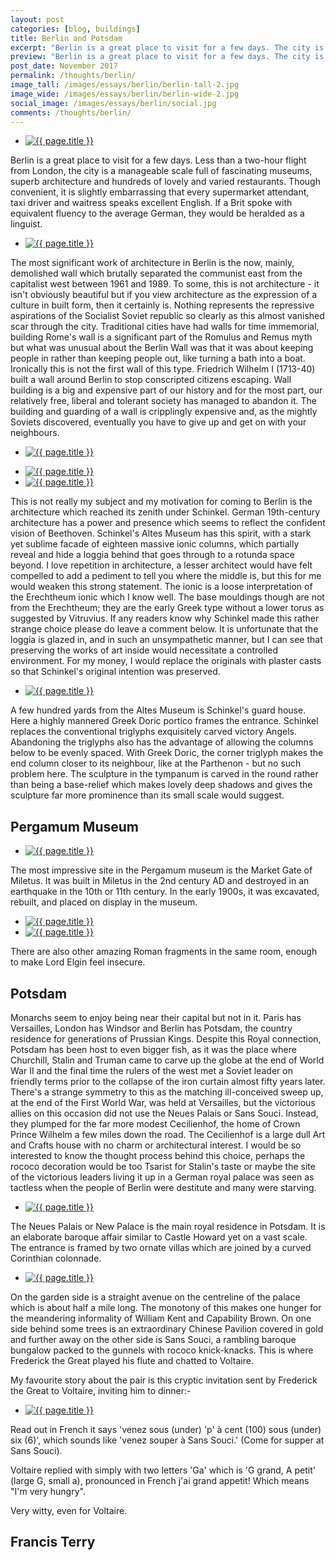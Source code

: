 ```yaml
---
layout: post
categories: [blog, buildings]
title: Berlin and Potsdam
excerpt: "Berlin is a great place to visit for a few days. The city is a manageable scale full of fascinating museums, superb architecture and hundreds of lovely and varied restaurants."
preview: "Berlin is a great place to visit for a few days. The city is a manageable scale full of fascinating museums, superb architecture and hundreds of lovely and varied restaurants."
post_date: November 2017
permalink: /thoughts/berlin/
image_tall: /images/essays/berlin/berlin-tall-2.jpg
image_wide: /images/essays/berlin/berlin-wide-2.jpg
social_image: /images/essays/berlin/social.jpg
comments: /thoughts/berlin/
---
```


<ul class="list">
	<li class="full">
		<a class="fancybox" rel="group" href="/images/essays/berlin/berlin-a.jpg">
			<img src="/images/essays/berlin/thumbs/berlin-a.jpg" alt="{{ page.title }}" />
		</a>
	</li>
</ul>

<p>
	Berlin is a great place to visit for a few days.  Less than a two-hour flight from London, the city is a manageable scale full of fascinating museums, superb architecture and hundreds of lovely and varied restaurants. Though convenient, it is slightly embarrassing that every supermarket attendant, taxi driver and waitress speaks excellent English.  If a Brit spoke with equivalent fluency to the average German, they would be heralded as a linguist.
</p>


<ul class="list">
	<li class="full">
		<a class="fancybox" rel="group" href="/images/essays/berlin/berlin-b.jpg">
			<img src="/images/essays/berlin/thumbs/berlin-b.jpg" alt="{{ page.title }}" />
		</a>
	</li>
</ul>

<p>
	The most significant work of architecture in Berlin is the now, mainly, demolished wall which brutally separated the communist east from the capitalist west between 1961 and 1989.  To some, this is not architecture - it isn't obviously beautiful but if you view architecture as the expression of a culture in built form, then it certainly is. Nothing represents the repressive aspirations of the Socialist Soviet republic so clearly as this almost vanished scar through the city. Traditional cities have had walls for time immemorial, building Rome's wall is a significant part of the Romulus and Remus myth but what was unusual about the Berlin Wall was that it was about keeping people in rather than keeping people out, like turning a bath into a boat. Ironically this is not the first wall of this type.  Friedrich Wilhelm I (1713-40) built a wall around Berlin to stop conscripted citizens escaping. Wall building is a big and expensive part of our history and for the most part, our relatively free, liberal and tolerant society has managed to abandon it. The building and guarding of a wall is cripplingly expensive and,  as the mightly Soviets discovered, eventually you have to give up and get on with your neighbours.
</p>

<ul class="list">
	<li class="full">
		<a class="fancybox" rel="group" href="/images/essays/berlin/berlin-c1.jpg">
			<img src="/images/essays/berlin/thumbs/berlin-c1.jpg" alt="{{ page.title }}" />
		</a>
	</li>
</ul>
<ul class="list">
	<li class="half">
		<a class="fancybox" rel="group" href="/images/essays/berlin/berlin-c2.jpg">
			<img src="/images/essays/berlin/thumbs/berlin-c2.jpg" alt="{{ page.title }}" />
		</a>
	</li>
	<li class="half">
		<a class="fancybox" rel="group" href="/images/essays/berlin/berlin-c3.jpg">
			<img src="/images/essays/berlin/thumbs/berlin-c3.jpg" alt="{{ page.title }}" />
		</a>
	</li>
</ul>

<p>
	This is not really my subject and my motivation for coming to Berlin is the architecture which reached its zenith under Schinkel. German 19th-century architecture has a power and presence which seems to reflect the confident vision of Beethoven. Schinkel's Altes Museum has this spirit, with a stark yet sublime facade of eighteen massive ionic columns, which partially reveal and hide a loggia behind that goes through to a rotunda space beyond. I love repetition in architecture, a lesser architect would have felt compelled to add a pediment to tell you where the middle is, but this for me would weaken this strong statement. The ionic is a loose interpretation of the Erechtheum ionic which I know well. The base mouldings though are not from the Erechtheum; they are the early Greek type without a lower torus as suggested by Vitruvius. If any readers know why Schinkel made this rather strange choice please do leave a comment below. It is unfortunate that the loggia is glazed in, and in such an unsympathetic manner, but I can see that preserving the works of art inside would necessitate a controlled environment. For my money, I would replace the originals with plaster casts so that Schinkel's original intention was preserved.
</p>

<ul class="list">
	<li class="full">
		<a class="fancybox" rel="group" href="/images/essays/berlin/berlin-d.jpg">
			<img src="/images/essays/berlin/thumbs/berlin-d.jpg" alt="{{ page.title }}" />
		</a>
	</li>
</ul>

<p>
	A few hundred yards from the Altes Museum is Schinkel's guard house. Here a highly mannered Greek Doric portico frames the entrance. Schinkel replaces the conventional triglyphs exquisitely carved victory Angels. Abandoning the triglyphs also has the advantage of allowing the columns below to be evenly spaced. With Greek Doric, the corner triglyph makes the end column closer to its neighbour, like at the Parthenon - but no such problem here. The sculpture in the tympanum is carved in the round rather than being a base-relief which makes lovely deep shadows and gives the sculpture far more prominence than its small scale would suggest.
</p>

<h2>Pergamum Museum</h2>

<ul class="list">
	<li class="full">
		<a class="fancybox" rel="group" href="/images/essays/berlin/berlin-e.jpg">
			<img src="/images/essays/berlin/thumbs/berlin-e.jpg" alt="{{ page.title }}" />
		</a>
	</li>
</ul>

<p>
	The most impressive site in the Pergamum museum is the Market Gate of Miletus. It was built in Miletus in the 2nd century AD and destroyed in an earthquake in the 10th or 11th century. In the early 1900s, it was excavated, rebuilt, and placed on display in the museum.
</p>

<ul class="list">
	<li class="half">
		<a class="fancybox" rel="group" href="/images/essays/berlin/berlin-f1.jpg">
			<img src="/images/essays/berlin/thumbs/berlin-f1.jpg" alt="{{ page.title }}" />
		</a>
	</li>
	<li class="half">
		<a class="fancybox" rel="group" href="/images/essays/berlin/berlin-f2.jpg">
			<img src="/images/essays/berlin/thumbs/berlin-f2.jpg" alt="{{ page.title }}" />
		</a>
	</li>
</ul>

<p>
There are also other amazing Roman fragments in the same room, enough to make Lord Elgin feel insecure.
</p>

<h2>Potsdam</h2>

<p>
	Monarchs seem to enjoy being near their capital but not in it. Paris has Versailles, London has Windsor and Berlin has Potsdam, the country residence for generations of Prussian Kings. Despite this Royal connection, Potsdam has been host to even bigger fish, as it was the place where Churchill, Stalin and Truman came to carve up the globe at the end of World War II and the final time the rulers of the west met a Soviet leader on friendly terms prior to the collapse of the iron curtain almost fifty years later. There's a strange symmetry to this as the matching ill-conceived sweep up, at the end of the First World War, was held at Versailles, but the victorious allies on this occasion did not use the Neues Palais or Sans Souci. Instead, they plumped for the far more modest Cecilienhof, the home of Crown Prince Wilhelm a few miles down the road. The Cecilienhof is a large dull Art and Crafts house with no charm or architectural interest. I would be so interested to know the thought process behind this choice, perhaps the rococo decoration would be too Tsarist for Stalin's taste or maybe the site of the victorious leaders living it up in a German royal palace was seen as tactless when the people of Berlin were destitute and many were starving.
</p>

<ul class="list">
	<li class="full">
		<a class="fancybox" rel="group" href="/images/essays/berlin/berlin-g.jpg">
			<img src="/images/essays/berlin/thumbs/berlin-g.jpg" alt="{{ page.title }}" />
		</a>
	</li>
</ul>

<p>
	The Neues Palais or New Palace is the main royal residence in Potsdam. It is an elaborate baroque affair similar to Castle Howard yet on a vast scale. The entrance is framed by two ornate villas which are joined by a curved Corinthian colonnade.
</p>

<ul class="list">
	<li class="full">
		<a class="fancybox" rel="group" href="/images/essays/berlin/berlin-h.jpg">
			<img src="/images/essays/berlin/thumbs/berlin-h.jpg" alt="{{ page.title }}" />
		</a>
	</li>
</ul>

<p>
	On the garden side is a straight avenue on the centreline of the palace which is about half a mile long. The monotony of this makes one hunger for the meandering informality of William Kent and Capability Brown. On one side behind some trees is an extraordinary Chinese Pavilion covered in gold and further away on the other side is Sans Souci, a rambling baroque bungalow packed to the gunnels with rococo knick-knacks. This is where Frederick the Great played his flute and chatted to Voltaire.
</p><p>
	My favourite story about the pair is this cryptic invitation sent by Frederick the Great to Voltaire, inviting him to dinner:-
</p>

<ul class="list">
	<li class="half">
		<a class="fancybox" rel="group" href="/images/essays/berlin/sum.jpg">
			<img src="/images/essays/berlin/sum.jpg" alt="{{ page.title }}" />
		</a>
	</li>
</ul>

<p>
	Read out in French it says 'venez sous (under) 'p' à cent (100) sous (under)  six (6)', which sounds like 'venez souper à Sans Souci.' (Come for supper at Sans Souci).
</p><p>
	Voltaire replied with simply with two letters 'Ga'  which is 'G grand, A petit' (large G, small a), pronounced in French j'ai grand appetit! Which means "I'm very hungry".
</p><p>
	Very witty, even for Voltaire.
</p>

<h2>
	Francis Terry
</h2>